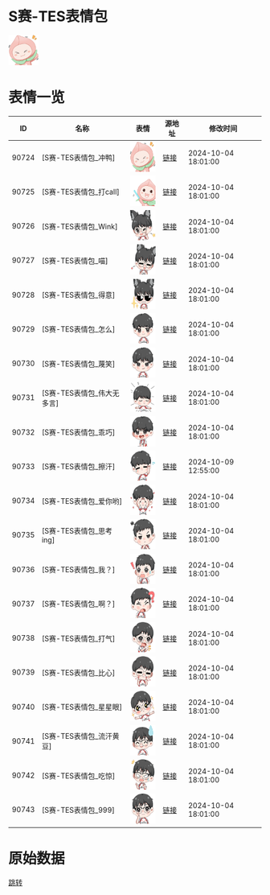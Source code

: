 # S赛-TES表情包

<img src="./cover.png" height="60" alt="cover" />

# 表情一览

|ID|名称|表情|源地址|修改时间|
|----|----|----|----|----|
|90724|[S赛-TES表情包_冲鸭]|<img src="./pic/090724_%5BS赛-TES表情包_冲鸭%5D.png" height="60" alt="冲鸭"/>|[链接](https://i0.hdslb.com/bfs/garb/bc4930cb5b5e08eb57e7885cc857ab8999629b99.png)|2024-10-04 18:01:00|
|90725|[S赛-TES表情包_打call]|<img src="./pic/090725_%5BS赛-TES表情包_打call%5D.png" height="60" alt="打call"/>|[链接](https://i0.hdslb.com/bfs/garb/6d8f8a21c9477fd4de839161074ef6cdc7d6aa18.png)|2024-10-04 18:01:00|
|90726|[S赛-TES表情包_Wink]|<img src="./pic/090726_%5BS赛-TES表情包_Wink%5D.png" height="60" alt="Wink"/>|[链接](https://i0.hdslb.com/bfs/garb/6342f6d064e67627e05cdb1ac442de9611720a08.png)|2024-10-04 18:01:00|
|90727|[S赛-TES表情包_喵]|<img src="./pic/090727_%5BS赛-TES表情包_喵%5D.png" height="60" alt="喵"/>|[链接](https://i0.hdslb.com/bfs/garb/50285b3879fa65c73f14d54343167ed4cfa1717a.png)|2024-10-04 18:01:00|
|90728|[S赛-TES表情包_得意]|<img src="./pic/090728_%5BS赛-TES表情包_得意%5D.png" height="60" alt="得意"/>|[链接](https://i0.hdslb.com/bfs/garb/a8d3e73803d0f3b6c128ca50f85effa38d632dfe.png)|2024-10-04 18:01:00|
|90729|[S赛-TES表情包_怎么]|<img src="./pic/090729_%5BS赛-TES表情包_怎么%5D.png" height="60" alt="怎么"/>|[链接](https://i0.hdslb.com/bfs/garb/edf2412585941d2113a28626474a68eaa1c27df7.png)|2024-10-04 18:01:00|
|90730|[S赛-TES表情包_蔑笑]|<img src="./pic/090730_%5BS赛-TES表情包_蔑笑%5D.png" height="60" alt="蔑笑"/>|[链接](https://i0.hdslb.com/bfs/garb/e90034bff95d9f39b18b55eaed582778c397ee48.png)|2024-10-04 18:01:00|
|90731|[S赛-TES表情包_伟大无多言]|<img src="./pic/090731_%5BS赛-TES表情包_伟大无多言%5D.png" height="60" alt="伟大无多言"/>|[链接](https://i0.hdslb.com/bfs/garb/6c8cfa5037f6e863ea5097bd184a4a713e44d9df.png)|2024-10-04 18:01:00|
|90732|[S赛-TES表情包_乖巧]|<img src="./pic/090732_%5BS赛-TES表情包_乖巧%5D.png" height="60" alt="乖巧"/>|[链接](https://i0.hdslb.com/bfs/garb/3eca65edf5f5fb1c72eccf9e19b7ece698e4be9f.png)|2024-10-04 18:01:00|
|90733|[S赛-TES表情包_擦汗]|<img src="./pic/090733_%5BS赛-TES表情包_擦汗%5D.png" height="60" alt="擦汗"/>|[链接](https://i0.hdslb.com/bfs/garb/bb6a463a3a635ff711e575a84898adcf659b294a.png)|2024-10-09 12:55:00|
|90734|[S赛-TES表情包_爱你哟]|<img src="./pic/090734_%5BS赛-TES表情包_爱你哟%5D.png" height="60" alt="爱你哟"/>|[链接](https://i0.hdslb.com/bfs/garb/eb88bb9481e0beec9c3176c620d9e0fd6b46834f.png)|2024-10-04 18:01:00|
|90735|[S赛-TES表情包_思考ing]|<img src="./pic/090735_%5BS赛-TES表情包_思考ing%5D.png" height="60" alt="思考ing"/>|[链接](https://i0.hdslb.com/bfs/garb/eab54e53acb0420e3de77d37f0ce0f540737e47b.png)|2024-10-04 18:01:00|
|90736|[S赛-TES表情包_我？]|<img src="./pic/090736_%5BS赛-TES表情包_我？%5D.png" height="60" alt="我？"/>|[链接](https://i0.hdslb.com/bfs/garb/388dcd79f8162201d8499c4acb01825de3a2e774.png)|2024-10-04 18:01:00|
|90737|[S赛-TES表情包_啊？]|<img src="./pic/090737_%5BS赛-TES表情包_啊？%5D.png" height="60" alt="啊？"/>|[链接](https://i0.hdslb.com/bfs/garb/b145273b64833a58c1067d4535d89cd62086818c.png)|2024-10-04 18:01:00|
|90738|[S赛-TES表情包_打气]|<img src="./pic/090738_%5BS赛-TES表情包_打气%5D.png" height="60" alt="打气"/>|[链接](https://i0.hdslb.com/bfs/garb/ef023d83718881af79b5505b8c0f84375452e964.png)|2024-10-04 18:01:00|
|90739|[S赛-TES表情包_比心]|<img src="./pic/090739_%5BS赛-TES表情包_比心%5D.png" height="60" alt="比心"/>|[链接](https://i0.hdslb.com/bfs/garb/80dc88d6a969dd7aa55044797fb380420c8cfe1c.png)|2024-10-04 18:01:00|
|90740|[S赛-TES表情包_星星眼]|<img src="./pic/090740_%5BS赛-TES表情包_星星眼%5D.png" height="60" alt="星星眼"/>|[链接](https://i0.hdslb.com/bfs/garb/642f6f77e753c3da79cba9e848006ac9dd1a80dc.png)|2024-10-04 18:01:00|
|90741|[S赛-TES表情包_流汗黄豆]|<img src="./pic/090741_%5BS赛-TES表情包_流汗黄豆%5D.png" height="60" alt="流汗黄豆"/>|[链接](https://i0.hdslb.com/bfs/garb/bc2ac22779fe88c7b23ce0a5aaeb224beb8d2315.png)|2024-10-04 18:01:00|
|90742|[S赛-TES表情包_吃惊]|<img src="./pic/090742_%5BS赛-TES表情包_吃惊%5D.png" height="60" alt="吃惊"/>|[链接](https://i0.hdslb.com/bfs/garb/5d3b6a583c3ab6b33fc19b03d682aec4f0692444.png)|2024-10-04 18:01:00|
|90743|[S赛-TES表情包_999]|<img src="./pic/090743_%5BS赛-TES表情包_999%5D.png" height="60" alt="999"/>|[链接](https://i0.hdslb.com/bfs/garb/b952494e42d4fbf9fdfc9a98348526b97ce9d6df.png)|2024-10-04 18:01:00|

# 原始数据

[跳转](./raw.json)

